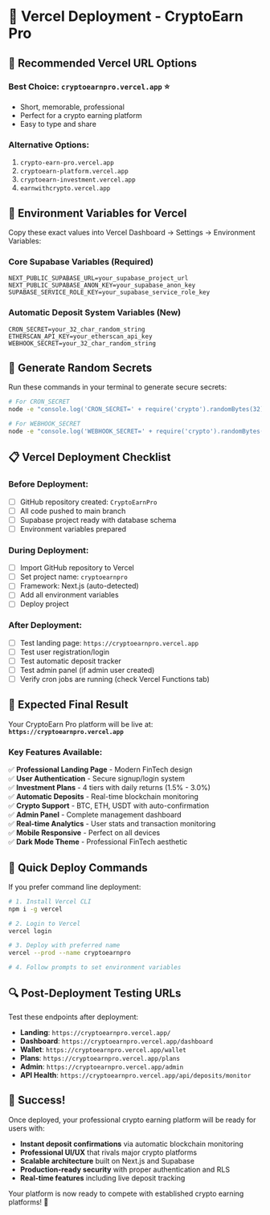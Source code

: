 # 🚀 Vercel Deployment - CryptoEarn Pro

## 🎯 Recommended Vercel URL Options

### **Best Choice: `cryptoearnpro.vercel.app`** ⭐
- Short, memorable, professional
- Perfect for a crypto earning platform
- Easy to type and share

### Alternative Options:
1. `crypto-earn-pro.vercel.app`
2. `cryptoearn-platform.vercel.app`
3. `cryptoearn-investment.vercel.app`
4. `earnwithcrypto.vercel.app`

## 🔧 Environment Variables for Vercel

Copy these exact values into Vercel Dashboard → Settings → Environment Variables:

### **Core Supabase Variables** (Required)
```
NEXT_PUBLIC_SUPABASE_URL=your_supabase_project_url
NEXT_PUBLIC_SUPABASE_ANON_KEY=your_supabase_anon_key
SUPABASE_SERVICE_ROLE_KEY=your_supabase_service_role_key
```

### **Automatic Deposit System Variables** (New)
```
CRON_SECRET=your_32_char_random_string
ETHERSCAN_API_KEY=your_etherscan_api_key
WEBHOOK_SECRET=your_32_char_random_string
```

## 🔑 Generate Random Secrets

Run these commands in your terminal to generate secure secrets:

```bash
# For CRON_SECRET
node -e "console.log('CRON_SECRET=' + require('crypto').randomBytes(32).toString('hex'))"

# For WEBHOOK_SECRET
node -e "console.log('WEBHOOK_SECRET=' + require('crypto').randomBytes(32).toString('hex'))"
```

## 📋 Vercel Deployment Checklist

### Before Deployment:
- [ ] GitHub repository created: `CryptoEarnPro`
- [ ] All code pushed to main branch
- [ ] Supabase project ready with database schema
- [ ] Environment variables prepared

### During Deployment:
- [ ] Import GitHub repository to Vercel
- [ ] Set project name: `cryptoearnpro`
- [ ] Framework: Next.js (auto-detected)
- [ ] Add all environment variables
- [ ] Deploy project

### After Deployment:
- [ ] Test landing page: `https://cryptoearnpro.vercel.app`
- [ ] Test user registration/login
- [ ] Test automatic deposit tracker
- [ ] Test admin panel (if admin user created)
- [ ] Verify cron jobs are running (check Vercel Functions tab)

## 🎯 Expected Final Result

Your CryptoEarn Pro platform will be live at:
**`https://cryptoearnpro.vercel.app`**

### Key Features Available:
✅ **Professional Landing Page** - Modern FinTech design  
✅ **User Authentication** - Secure signup/login system  
✅ **Investment Plans** - 4 tiers with daily returns (1.5% - 3.0%)  
✅ **Automatic Deposits** - Real-time blockchain monitoring  
✅ **Crypto Support** - BTC, ETH, USDT with auto-confirmation  
✅ **Admin Panel** - Complete management dashboard  
✅ **Real-time Analytics** - User stats and transaction monitoring  
✅ **Mobile Responsive** - Perfect on all devices  
✅ **Dark Mode Theme** - Professional FinTech aesthetic  

## 🚀 Quick Deploy Commands

If you prefer command line deployment:

```bash
# 1. Install Vercel CLI
npm i -g vercel

# 2. Login to Vercel
vercel login

# 3. Deploy with preferred name
vercel --prod --name cryptoearnpro

# 4. Follow prompts to set environment variables
```

## 🔍 Post-Deployment Testing URLs

Test these endpoints after deployment:

- **Landing**: `https://cryptoearnpro.vercel.app/`
- **Dashboard**: `https://cryptoearnpro.vercel.app/dashboard`
- **Wallet**: `https://cryptoearnpro.vercel.app/wallet`
- **Plans**: `https://cryptoearnpro.vercel.app/plans`
- **Admin**: `https://cryptoearnpro.vercel.app/admin`
- **API Health**: `https://cryptoearnpro.vercel.app/api/deposits/monitor`

## 🎉 Success!

Once deployed, your professional crypto earning platform will be ready for users with:

- **Instant deposit confirmations** via automatic blockchain monitoring
- **Professional UI/UX** that rivals major crypto platforms  
- **Scalable architecture** built on Next.js and Supabase
- **Production-ready security** with proper authentication and RLS
- **Real-time features** including live deposit tracking

Your platform is now ready to compete with established crypto earning platforms! 🚀
